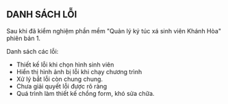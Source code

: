 ﻿## DANH SÁCH LỖI

Sau khi đã kiểm nghiệm phần mềm "Quản lý ký túc xá sinh viên Khánh Hòa" phiên bản
1. 

Danh sách các lỗi:
<ul>
	<li> Thiết kế lỗi khi chọn hình sinh viên </li>
	<li> Hiển thị hình ảnh bị lỗi khi chạy chương trình </li>
	<li> Xử lý bắt lỗi còn chung chung.</li>
	<li> Chưa giải quyết lỗi được rõ ràng </li>
	<li> Quá trình làm thiết kế chồng form, khó sửa chữa. </li>
</ul>